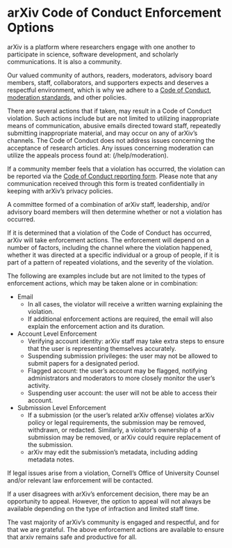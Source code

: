 # arXiv Code of Conduct Enforcement Options

arXiv is a platform where researchers engage with one another to participate in science, software development, and scholarly communications. It is also a community.

Our valued community of authors, readers, moderators, advisory board members, staff, collaborators, and supporters expects and deserves a respectful environment, which is why we adhere to a [Code of Conduct](code_of_conduct), [moderation standards]( /help/moderation), and other policies. 

There are several actions that if taken, may result in a Code of Conduct violation. Such actions include but are not limited to utilizing inappropriate means of communication, abusive emails directed toward staff, repeatedly submitting inappropriate material, and may occur on any of arXiv’s channels. The Code of Conduct does not address issues concerning the acceptance of research articles. Any issues concerning moderation can utilize the appeals process found at: (/help/moderation). 

If a community member feels that a violation has occurred, the violation can be reported via the [Code of Conduct reporting form](https://cornell.ca1.qualtrics.com/jfe/form/SV_6FgHTrYs5JT30wZ). Please note that any communication received through this form is treated confidentially in keeping with arXiv’s privacy policies. 

A committee formed of a combination of arXiv staff, leadership, and/or advisory board members will then determine whether or not a violation has occurred. 

If it is determined that a violation of the Code of Conduct has occurred, arXiv will take enforcement actions. The enforcement will depend on a number of factors, including the channel where the violation happened, whether it was directed at a specific individual or a group of people, if it is part of a pattern of repeated violations, and the severity of the violation. 

The following are examples include but are not limited to the types of enforcement actions, which may be taken alone or in combination:

* Email
  * In all cases, the violator will receive a written warning explaining the violation.
  * If additional enforcement actions are required, the email will also explain the enforcement action and its duration. 
* Account Level Enforcement
  * Verifying account identity: arXiv staff may take extra steps to ensure that the user is representing themselves accurately.
  * Suspending submission privileges: the user may not be allowed to submit papers for a designated period.
  * Flagged account: the user’s account may be flagged, notifying administrators and moderators to more closely monitor the user’s activity.
  * Suspending user account:  the user will not be able to access their account.
* Submission Level Enforcement
  * If a submission (or the user’s related arXiv offense) violates arXiv policy or legal requirements, the submission may be removed, withdrawn, or redacted. Similarly, a violator’s ownership of a submission may be removed, or arXiv could require replacement of the submission. 
  * arXiv may edit the submission’s metadata, including adding metadata notes.
  
If legal issues arise from a violation, Cornell’s Office of University Counsel and/or relevant law enforcement will be contacted.

If a user disagrees with arXiv’s enforcement decision, there may be an opportunity to appeal. However, the option to appeal will not always be available depending on the type of infraction and limited staff time.

The vast majority of arXiv’s community is engaged and respectful, and for that we are grateful. The above enforcement actions are available to ensure that arxiv remains safe and productive for all. 






